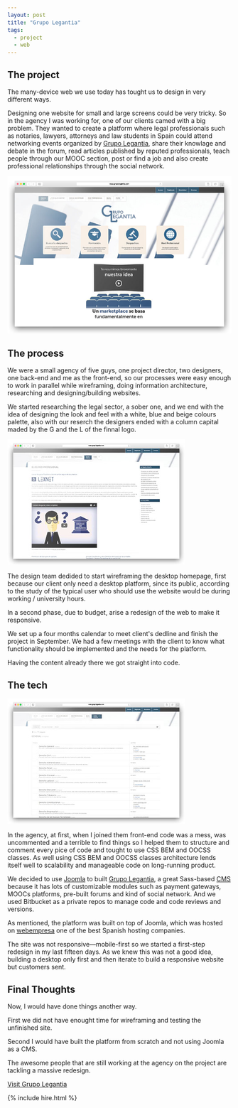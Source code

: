 ```yaml
---
layout: post
title: "Grupo Legantia"
tags:
  - project
  - web
---
```


## The project

The many-device web we use today has tought us to design in very different ways.

Designing one website for small and large screens could be very tricky. So in the agency I was working for, one of our clients camed with a big problem. They wanted to create a platform where legal professionals such as notaries, lawyers, attorneys and law students in Spain could attend networking events organized by [Grupo Legantia](http://grupolegantia.com), share their knowlage and debate in the forum, read articles published by reputed professionals, teach people through our MOOC section, post or find a job and also create professional relationships through the social network.

<img src="/images/project-grupo-legantia-1.jpg" alt="Grupo Legantia's Home Page">

## The process

We were a small agency of five guys, one project director, two designers, one back-end and me as the front-end, so our processes were easy enough to work in parallel while wireframing, doing information architecture, researching and designing/building websites.

We started researching the legal sector, a sober one, and we end with the idea of designing the look and feel with a white, blue and beige colours palette, also with our reserch the designers ended with a column capital maded by the G and the L of the finnal logo.

<img class="pull-image--left" src="/images/project-grupo-legantia-2.jpg" alt="Grupo Legantia's Blog">

The design team dedided to start wireframing the desktop homepage, first because our client only need a desktop platform, since its public, according to the study of the typical user who should use the website would be during working / university hours. 

In a second phase, due to budget, arise a redesign of the web to make it responsive.

We set up a four months calendar to meet client's dedline and finish the project in September. We had a few meetings with the client to know what functionality should be implemented and the needs for the platform.

Having the content already there we got straight into code.

## The tech

<img class="pull-image--right" src="/images/project-grupo-legantia-3.jpg" alt="Grupo Legantia's Forum">

In the agency, at first, when I joined them front-end code was a mess, was uncommented and a terrible to find things so I helped them to structure and comment every pice of code and tought to use CSS BEM and OOCSS classes. As well using CSS BEM and OOCSS classes architecture lends itself well to scalability and manageable code on long-running product.

We decided to use [Joomla](https://www.joomla.org) to built [Grupo Legantia](http://grupolegantia.com), a great Sass-based [CMS](https://en.wikipedia.org/wiki/Content_management_system) because it has lots of customizable modules such as payment gateways, MOOCs platforms, pre-built forums and kind of social network. And we used Bitbucket as a private repos to manage code and code reviews and versions.

As mentioned, the platform was built on top of Joomla, which was hosted on [webempresa](http://www.webempresa.com) one of the best Spanish hosting companies.

The site was not responsive—mobile-first so we started a first-step redesign in my last fifteen days. As we knew this was not a good idea, building a desktop only first and then iterate to build a responsive website but customers sent.

## Final Thoughts

Now, I would have done things another way.

First we did not have enought time for wireframing and testing the unfinished site.

Second I would have built the platform from scratch and not using Joomla as a CMS.

The awesome people that are still working at the agency on the project are tackling a massive redesign.

<p class="btn--hire">
  <a href="http://grupolegantia.com" target="_blank">Visit Grupo Legantia</a>
</p>

{% include hire.html %}